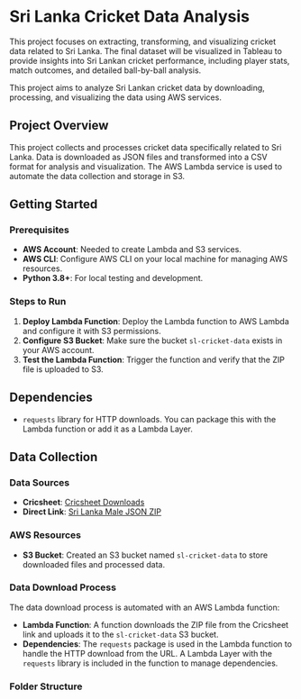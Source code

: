 # Sri Lanka Cricket Data Analysis

This project focuses on extracting, transforming, and visualizing cricket data related to Sri Lanka. The final dataset will be visualized in Tableau to provide insights into Sri Lankan cricket performance, including player stats, match outcomes, and detailed ball-by-ball analysis.

This project aims to analyze Sri Lankan cricket data by downloading, processing, and visualizing the data using AWS services. 

## Project Overview

This project collects and processes cricket data specifically related to Sri Lanka. Data is downloaded as JSON files and transformed into a CSV format for analysis and visualization. The AWS Lambda service is used to automate the data collection and storage in S3.

## Getting Started

### Prerequisites
- **AWS Account**: Needed to create Lambda and S3 services.
- **AWS CLI**: Configure AWS CLI on your local machine for managing AWS resources.
- **Python 3.8+**: For local testing and development.

### Steps to Run
1. **Deploy Lambda Function**: Deploy the Lambda function to AWS Lambda and configure it with S3 permissions.
2. **Configure S3 Bucket**: Make sure the bucket `sl-cricket-data` exists in your AWS account.
3. **Test the Lambda Function**: Trigger the function and verify that the ZIP file is uploaded to S3.

## Dependencies
- `requests` library for HTTP downloads. You can package this with the Lambda function or add it as a Lambda Layer.


## Data Collection

### Data Sources
- **Cricsheet**: [Cricsheet Downloads](https://cricsheet.org/downloads/)
- **Direct Link**: [Sri Lanka Male JSON ZIP](https://cricsheet.org/downloads/sri_lanka_male_json.zip)

### AWS Resources
- **S3 Bucket**: Created an S3 bucket named `sl-cricket-data` to store downloaded files and processed data.

### Data Download Process
The data download process is automated with an AWS Lambda function:
- **Lambda Function**: A function downloads the ZIP file from the Cricsheet link and uploads it to the `sl-cricket-data` S3 bucket.
- **Dependencies**: The `requests` package is used in the Lambda function to handle the HTTP download from the URL. A Lambda Layer with the `requests` library is included in the function to manage dependencies.

### Folder Structure
